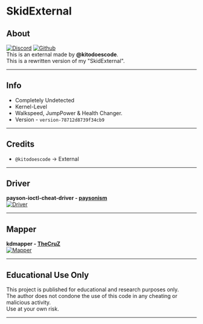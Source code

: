 # SkidExternal

## About

[![Discord](https://img.shields.io/badge/Discord-Invite-gray?logo=discord&labelColor=%235865F2&logoColor=white)](https://discord.gg/skidding) 
[![Github](https://img.shields.io/badge/Github-SkidExternal-gray?logo=github&labelColor=%232f2f2f&logoColor=white)](https://github.com/kitodoescode/SkidExternal)  
This is an external made by **@kitodoescode**.  
This is a rewritten version of my "SkidExternal". 

---

## Info

- Completely Undetected
- Kernel-Level
- Walkspeed, JumpPower & Health Changer.
- Version - ``version-78712d8739f34cb9``

---

## Credits

- `@kitodoescode` → External

---

## Driver

**payson-ioctl-cheat-driver - [paysonism](https://github.com/paysonism/)**  
[![Driver](https://img.shields.io/badge/Github-payson--ioctl--cheat--driver-gray?logo=github&labelColor=%232f2f2f)](https://github.com/paysonism/payson-ioctl-cheat-driver/)

---

## Mapper

**kdmapper - [TheCruZ](https://github.com/TheCruZ/)**  
[![Mapper](https://img.shields.io/badge/Github-kdmapper-gray?logo=github&labelColor=%232f2f2f)](https://github.com/TheCruZ/kdmapper)

---

## Educational Use Only
This project is published for educational and research purposes only.  
The author does not condone the use of this code in any cheating or malicious activity.  
Use at your own risk.

---
